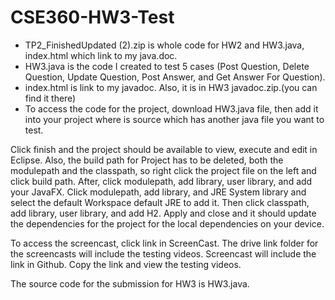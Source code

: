 # CSE360-HW3-Test
- TP2_FinishedUpdated (2).zip is whole code for HW2 and HW3.java, index.html which link to my java.doc.
- HW3.java is the code I created to test 5 cases (Post Question, Delete Question, Update Question, Post Answer, and Get Answer For Question). 
- index.html is link to my javadoc. Also, it is in HW3 javadoc.zip.(you can find it there)
- To access the code for the project, download HW3.java file, then add it into your project where is source which has another java file you want to test.

Click finish and the project should be available to view, execute and edit in Eclipse. Also, the build path for Project has to be deleted, both the modulepath and the classpath, so right click the project file on the left and click build path. After, click modulepath, add library, user library, and add your JavaFX. Click modulepath, add library, and JRE System library and select the default Workspace default JRE to add it. Then click classpath, add library, user library, and add H2. Apply and close and it should update the dependencies for the project for the local dependencies on your device.

To access the screencast, click link in ScreenCast.  The drive link folder for the screencasts will include the testing videos. Screencast will include the link in Github. Copy the link and view the testing videos.

The source code for the submission for HW3 is HW3.java.
